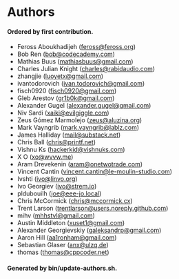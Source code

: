 # Authors

#### Ordered by first contribution.

- Feross Aboukhadijeh (feross@feross.org)
- Bob Ren (bob@codecademy.com)
- Mathias Buus (mathiasbuus@gmail.com)
- Charles Julian Knight (charles@rabidaudio.com)
- zhangjie (luoyetx@gmail.com)
- ivantodorovich (ivan.todorovich@gmail.com)
- fisch0920 (fisch0920@gmail.com)
- Gleb Arestov (gr1b0k@gmail.com)
- Alexander Gugel (alexander.gugel@gmail.com)
- Niv Sardi (xaiki@evilgiggle.com)
- Zeus Gómez Marmolejo (zeus@aluzina.org)
- Mark Vayngrib (mark.vayngrib@lablz.com)
- James Halliday (mail@substack.net)
- Chris Ball (chris@printf.net)
- Vishnu Ks (hackerkid@vishnuks.com)
- X O (xo@wvvw.me)
- Aram Drevekenin (aram@onetwotrade.com)
- Vincent Cantin (vincent.cantin@le-moulin-studio.com)
- Ivshti (ivo@linvo.org)
- Ivo Georgiev (ivo@strem.io)
- pldubouilh (joe@eee-jo.local)
- Chris McCormick (chris@mccormick.cx)
- Trent Larson (trentlarson@users.noreply.github.com)
- mihv (mhhstvl@gmail.com)
- Austin Middleton (xuset1@gmail.com)
- Alexander Georgievskiy (galeksandrp@gmail.com)
- Aaron Hill (aa1ronham@gmail.com)
- Sebastian Glaser (anx@ulzq.de)
- thomas (thomas@cppcoder.net)

#### Generated by bin/update-authors.sh.
